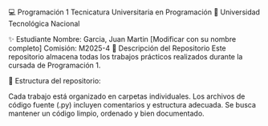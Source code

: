 💻 Programación 1
Tecnicatura Universitaria en Programación
📍 Universidad Tecnológica Nacional

✨ Estudiante
Nombre: Garcia, Juan Martin [Modificar con su nombre completo]
Comisión: M2025-4
📂 Descripción del Repositorio
Este repositorio almacena todas los trabajos prácticos realizados durante la cursada de Programación 1.

📌 Estructura del repositorio:

Cada trabajo está organizado en carpetas individuales.
Los archivos de código fuente (.py) incluyen comentarios y estructura adecuada.
Se busca mantener un código limpio, ordenado y bien documentado.